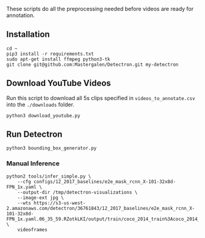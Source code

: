 These scripts do all the preprocessing needed before videos are ready for annotation.

## Installation

```
cd ~
pip3 install -r requirements.txt
sudo apt-get install ffmpeg python3-tk
git clone git@github.com:Mastergalen/Detectron.git my-detectron
```

## Download YouTube Videos

Run this script to download all 5s clips specified in `videos_to_annotate.csv` into the `./downloads` folder.

```
python3 download_youtube.py
```

## Run Detectron

```
python3 bounding_box_generator.py
```

### Manual Inference

```
python2 tools/infer_simple.py \
    --cfg configs/12_2017_baselines/e2e_mask_rcnn_X-101-32x8d-FPN_1x.yaml \
    --output-dir /tmp/detectron-visualizations \
    --image-ext jpg \
    --wts https://s3-us-west-2.amazonaws.com/detectron/36761843/12_2017_baselines/e2e_mask_rcnn_X-101-32x8d-FPN_1x.yaml.06_35_59.RZotkLKI/output/train/coco_2014_train%3Acoco_2014_valminusminival/generalized_rcnn/model_final.pkl \
    videoframes
```
